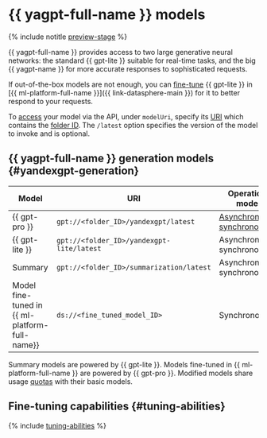 # {{ yagpt-full-name }} models

{% include notitle [preview-stage](../../_includes/foundation-models/yandexgpt/preview.md) %}

{{ yagpt-full-name }} provides access to two large generative neural networks: the standard {{ gpt-lite }} suitable for real-time tasks, and the big {{ yagpt-name }} for more accurate responses to sophisticated requests.

If out-of-the-box models are not enough, you can [fine-tune](../tutorials/yagpt-tuning) {{ gpt-lite }} in [{{ ml-platform-full-name }}]({{ link-datasphere-main }}) for it to better respond to your requests.

To [access](../operations/create-prompt.md) your model via the API, under `modelUri`, specify its [URI](https://en.wikipedia.org/wiki/URI) which contains the [folder ID](../../resource-manager/operations/folder/get-id.md). The `/latest` option specifies the version of the model to invoke and is optional.

## {{ yagpt-full-name }} generation models {#yandexgpt-generation}

| Model | URI | Operation mode |
|---|---|---|
| {{ gpt-pro }} | `gpt://<folder_ID>/yandexgpt/latest` | [Asynchronous, synchronous](./index.md#working-mode) |
| {{ gpt-lite }} | `gpt://<folder_ID>/yandexgpt-lite/latest` | Asynchronous, synchronous |
| Summary | `gpt://<folder_ID>/summarization/latest` | Asynchronous, synchronous |
| Model fine-tuned in {{ ml-platform-full-name}} | `ds://<fine_tuned_model_ID>` | Synchronous |

Summary models are powered by {{ gpt-lite }}. Models fine-tuned in {{ ml-platform-full-name }} are powered by {{ gpt-pro }}. Modified models share usage [quotas](./limits.md#quotas) with their basic models.

## Fine-tuning capabilities {#tuning-abilities}

{% include [tuning-abilities](../../_includes/foundation-models/yandexgpt/tuning-abilities.md) %}
